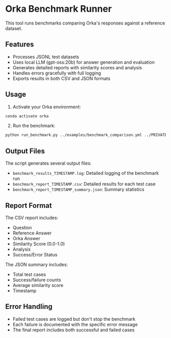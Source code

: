 # Orka Benchmark Runner

This tool runs benchmarks comparing Orka's responses against a reference dataset.

## Features

- Processes JSONL test datasets
- Uses local LLM (gpt-oss:20b) for answer generation and evaluation
- Generates detailed reports with similarity scores and analysis
- Handles errors gracefully with full logging
- Exports results in both CSV and JSON formats

## Usage

1. Activate your Orka environment:
```bash
conda activate orka
```

2. Run the benchmark:
```bash
python run_benchmark.py ../examples/benchmark_comparison.yml ../PRIVATE/test.jsonl
```

## Output Files

The script generates several output files:

- `benchmark_results_TIMESTAMP.log`: Detailed logging of the benchmark run
- `benchmark_report_TIMESTAMP.csv`: Detailed results for each test case
- `benchmark_report_TIMESTAMP_summary.json`: Summary statistics

## Report Format

The CSV report includes:
- Question
- Reference Answer
- Orka Answer
- Similarity Score (0.0-1.0)
- Analysis
- Success/Error Status

The JSON summary includes:
- Total test cases
- Success/failure counts
- Average similarity score
- Timestamp

## Error Handling

- Failed test cases are logged but don't stop the benchmark
- Each failure is documented with the specific error message
- The final report includes both successful and failed cases
